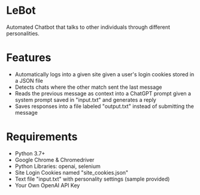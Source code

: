 # LeBot
Automated Chatbot that talks to other individuals through different personalities.

# Features
* Automatically logs into a given site given a user's login cookies stored in a JSON file
* Detects chats where the other match sent the last message
* Reads the previous message as context into a ChatGPT prompt given a system prompt saved in "input.txt" and generates a reply
* Saves responses into a file labeled "output.txt" instead of submitting the message

# Requirements
* Python 3.7+
* Google Chrome & Chromedriver
* Python Libraries: openai, selenium
* Site Login Cookies named "site_cookies.json"
* Text file "input.txt" with personality settings (sample provided)
* Your Own OpenAI API Key

